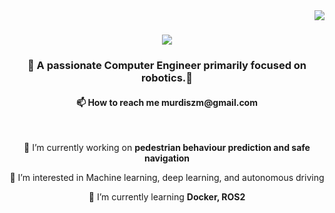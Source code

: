 <img align="right" src="https://visitor-badge.laobi.icu/badge?page_id=mudrism.murdism" />

<h1 align="center">
    <img src="https://readme-typing-svg.herokuapp.com/?font=Righteous&size=35&center=true&vCenter=true&width=500&height=70&duration=4000&lines=Hi+There!+👋;+I'm+Murad+Smreteab!;" />
</h1>

<h3 align="center"> 🦾 A passionate Computer Engineer primarily focused on robotics.🦿</h3>
<h4 align="center"> 📫 How to reach me murdiszm@gmail.com </h4>

<br/>

<div align="center">
 
 🔭 I’m currently working on **pedestrian behaviour prediction and safe navigation**

 👀 I’m interested in Machine learning, deep learning, and autonomous driving
 
 🌱 I’m currently learning **Docker, ROS2**

 </div>

<div align="center">
    
<!---
- 👋 Hi, I’m @Murdism
- 👀 I’m interested in Machine learning, deep learning, and autonomous driving 
- 🌱 I’m currently working on pedestrian behaviour prediction and safe navigation
- 📫 How to reach me murdiszm@gmail.com
<!---

<!---
Murdism/Murdism is a ✨ special ✨ repository because its `README.md` (this file) appears on your GitHub profile.
You can click the Preview link to take a look at your changes.
--->

